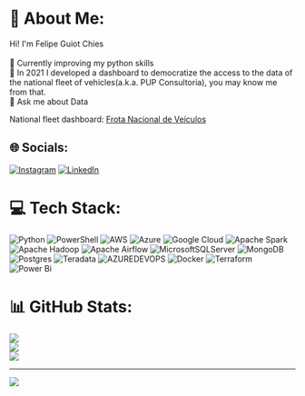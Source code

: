 # 💫 About Me:
Hi! I'm Felipe Guiot Chies<br><br>🔭 Currently improving my python skills<br>🚗 In 2021 I developed a dashboard to democratize the access to the data of the national fleet of vehicles(a.k.a. PUP Consultoria), you may know me from that.<br>💬 Ask me about Data<br>

National fleet dashboard: [Frota Nacional de Veículos](https://app.powerbi.com/view?r=eyJrIjoiZWI4ZTVhYmQtNmNhZi00ZTlmLTlmYTktMzk1YzRiNmI1NmQ5IiwidCI6IjRmZTE4YzNjLWE3NDAtNGQ3My05YWIyLTZmNzAzZWFjZDg2ZSJ9) <br>

## 🌐 Socials:
[![Instagram](https://img.shields.io/badge/Instagram-%23E4405F.svg?logo=Instagram&logoColor=white)](https://instagram.com/felipechies) [![LinkedIn](https://img.shields.io/badge/LinkedIn-%230077B5.svg?logo=linkedin&logoColor=white)](https://www.linkedin.com/in/felipegchies/) 

# 💻 Tech Stack:
![Python](https://img.shields.io/badge/python-3670A0?style=for-the-badge&logo=python&logoColor=ffdd54) ![PowerShell](https://img.shields.io/badge/PowerShell-%235391FE.svg?style=for-the-badge&logo=powershell&logoColor=white) ![AWS](https://img.shields.io/badge/AWS-%23FF9900.svg?style=for-the-badge&logo=amazon-aws&logoColor=white) ![Azure](https://img.shields.io/badge/azure-%230072C6.svg?style=for-the-badge&logo=microsoftazure&logoColor=white) ![Google Cloud](https://img.shields.io/badge/GoogleCloud-%234285F4.svg?style=for-the-badge&logo=google-cloud&logoColor=white) ![Apache Spark](https://img.shields.io/badge/Apache%20Spark-FDEE21?style=for-the-badge&logo=apachespark&logoColor=black) ![Apache Hadoop](https://img.shields.io/badge/Apache%20Hadoop-66CCFF?style=for-the-badge&logo=apachehadoop&logoColor=black) ![Apache Airflow](https://img.shields.io/badge/Apache%20Airflow-017CEE?style=for-the-badge&logo=Apache%20Airflow&logoColor=white) ![MicrosoftSQLServer](https://img.shields.io/badge/Microsoft%20SQL%20Server-CC2927?style=for-the-badge&logo=microsoft%20sql%20server&logoColor=white) ![MongoDB](https://img.shields.io/badge/MongoDB-%234ea94b.svg?style=for-the-badge&logo=mongodb&logoColor=white) ![Postgres](https://img.shields.io/badge/postgres-%23316192.svg?style=for-the-badge&logo=postgresql&logoColor=white) ![Teradata](https://img.shields.io/badge/Teradata-F37440?style=for-the-badge&logo=teradata&logoColor=white) ![AZUREDEVOPS](https://img.shields.io/badge/azuredevops-0078D7.svg?style=for-the-badge&logo=azuredevops&logoColor=white&color=%230078D7) ![Docker](https://img.shields.io/badge/docker-%230db7ed.svg?style=for-the-badge&logo=docker&logoColor=white) ![Terraform](https://img.shields.io/badge/terraform-%235835CC.svg?style=for-the-badge&logo=terraform&logoColor=white) ![Power Bi](https://img.shields.io/badge/power_bi-F2C811?style=for-the-badge&logo=powerbi&logoColor=black) 

# 📊 GitHub Stats:
![](https://github-readme-stats.vercel.app/api?username=fgchies&theme=dark&hide_border=true&include_all_commits=true&count_private=true)<br/>
![](https://github-readme-streak-stats.herokuapp.com/?user=fgchies&theme=dark&hide_border=true)<br/>
![](https://github-readme-stats.vercel.app/api/top-langs/?username=fgchies&theme=dark&hide_border=true&include_all_commits=true&count_private=true&layout=compact)
 
---
[![](https://visitcount.itsvg.in/api?id=fgchies&icon=0&color=0)](https://visitcount.itsvg.in)
